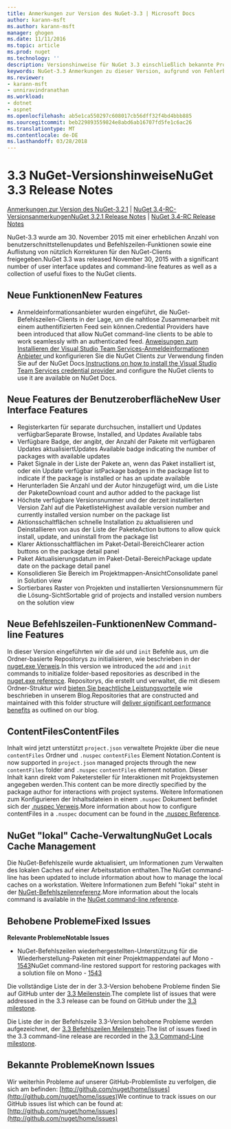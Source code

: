 ```yaml
---
title: Anmerkungen zur Version des NuGet-3.3 | Microsoft Docs
author: karann-msft
ms.author: karann-msft
manager: ghogen
ms.date: 11/11/2016
ms.topic: article
ms.prod: nuget
ms.technology: ''
description: Versionshinweise für NuGet 3.3 einschließlich bekannte Probleme, Fehlerbehebungen, Funktionen und Archivierung von dcrs Design.
keywords: NuGet-3.3 Anmerkungen zu dieser Version, aufgrund von Fehlerbehebungen, bekannte Probleme, zusätzliche Funktionen, Archivierung von dcrs Design
ms.reviewer:
- karann-msft
- unniravindranathan
ms.workload:
- dotnet
- aspnet
ms.openlocfilehash: ab5e1ca550297c608017cb56dff32f4bd4bbb885
ms.sourcegitcommit: beb229893559824e8abd6ab16707fd5fe1c6ac26
ms.translationtype: MT
ms.contentlocale: de-DE
ms.lasthandoff: 03/28/2018
---
```

# <a name="nuget-33-release-notes"></a><span data-ttu-id="330a6-104">3.3 NuGet-Versionshinweise</span><span class="sxs-lookup"><span data-stu-id="330a6-104">NuGet 3.3 Release Notes</span></span>

<span data-ttu-id="330a6-105">[Anmerkungen zur Version des NuGet-3.2.1](../release-notes/nuget-3.2.1.md) | [NuGet 3.4-RC-Versionsanmerkungen](../release-notes/nuget-3.4-RC.md)</span><span class="sxs-lookup"><span data-stu-id="330a6-105">[NuGet 3.2.1 Release Notes](../release-notes/nuget-3.2.1.md) | [NuGet 3.4-RC Release Notes](../release-notes/nuget-3.4-RC.md)</span></span>

<span data-ttu-id="330a6-106">NuGet-3.3 wurde am 30. November 2015 mit einer erheblichen Anzahl von benutzerschnittstellenupdates und Befehlszeilen-Funktionen sowie eine Auflistung von nützlich Korrekturen für den NuGet-Clients freigegeben.</span><span class="sxs-lookup"><span data-stu-id="330a6-106">NuGet 3.3 was released November 30, 2015 with a significant number of user interface updates and command-line features as well as a collection of useful fixes to the NuGet clients.</span></span>

## <a name="new-features"></a><span data-ttu-id="330a6-107">Neue Funktionen</span><span class="sxs-lookup"><span data-stu-id="330a6-107">New Features</span></span>

* <span data-ttu-id="330a6-108">Anmeldeinformationsanbieter wurden eingeführt, die NuGet-Befehlszeilen-Clients in der Lage, um die nahtlose Zusammenarbeit mit einem authentifizierten Feed sein können.</span><span class="sxs-lookup"><span data-stu-id="330a6-108">Credential Providers have been introduced that allow NuGet command-line clients to be able to work seamlessly with an authenticated feed.</span></span> <span data-ttu-id="330a6-109">[Anweisungen zum Installieren der Visual Studio Team Services-Anmeldeinformationen Anbieter ](../api/nuget-exe-credential-providers.md) und konfigurieren Sie die NuGet Clients zur Verwendung finden Sie auf der NuGet Docs.</span><span class="sxs-lookup"><span data-stu-id="330a6-109">[Instructions on how to install the Visual Studio Team Services credential provider ](../api/nuget-exe-credential-providers.md) and configure the NuGet clients to use it are available on NuGet Docs.</span></span>

## <a name="new-user-interface-features"></a><span data-ttu-id="330a6-110">Neue Features der Benutzeroberfläche</span><span class="sxs-lookup"><span data-stu-id="330a6-110">New User Interface Features</span></span>

* <span data-ttu-id="330a6-111">Registerkarten für separate durchsuchen, installiert und Updates verfügbar</span><span class="sxs-lookup"><span data-stu-id="330a6-111">Separate Browse, Installed, and Updates Available tabs</span></span>
* <span data-ttu-id="330a6-112">Verfügbare Badge, der angibt, der Anzahl der Pakete mit verfügbaren Updates aktualisiert</span><span class="sxs-lookup"><span data-stu-id="330a6-112">Updates Available badge indicating the number of packages with available updates</span></span>
* <span data-ttu-id="330a6-113">Paket Signale in der Liste der Pakete an, wenn das Paket installiert ist, oder ein Update verfügbar ist</span><span class="sxs-lookup"><span data-stu-id="330a6-113">Package badges in the package list to indicate if the package is installed or has an update available</span></span>
* <span data-ttu-id="330a6-114">Herunterladen Sie Anzahl und der Autor hinzugefügt wird, um die Liste der Pakete</span><span class="sxs-lookup"><span data-stu-id="330a6-114">Download count and author added to the package list</span></span>
* <span data-ttu-id="330a6-115">Höchste verfügbare Versionsnummer und der derzeit installierten Version Zahl auf die Paketliste</span><span class="sxs-lookup"><span data-stu-id="330a6-115">Highest available version number and currently installed version number on the package list</span></span>
* <span data-ttu-id="330a6-116">Aktionsschaltflächen schnelle Installation zu aktualisieren und Deinstallieren von aus der Liste der Pakete</span><span class="sxs-lookup"><span data-stu-id="330a6-116">Action buttons to allow quick install, update, and uninstall from the package list</span></span>
* <span data-ttu-id="330a6-117">Klarer Aktionsschaltflächen im Paket-Detail-Bereich</span><span class="sxs-lookup"><span data-stu-id="330a6-117">Clearer action buttons on the package detail panel</span></span>
* <span data-ttu-id="330a6-118">Paket Aktualisierungsdatum im Paket-Detail-Bereich</span><span class="sxs-lookup"><span data-stu-id="330a6-118">Package update date on the package detail panel</span></span>
* <span data-ttu-id="330a6-119">Konsolidieren Sie Bereich im Projektmappen-Ansicht</span><span class="sxs-lookup"><span data-stu-id="330a6-119">Consolidate panel in Solution view</span></span>
* <span data-ttu-id="330a6-120">Sortierbares Raster von Projekten und installierten Versionsnummern für die Lösung-Sicht</span><span class="sxs-lookup"><span data-stu-id="330a6-120">Sortable grid of projects and installed version numbers on the solution view</span></span>

## <a name="new-command-line-features"></a><span data-ttu-id="330a6-121">Neue Befehlszeilen-Funktionen</span><span class="sxs-lookup"><span data-stu-id="330a6-121">New Command-line Features</span></span>

<span data-ttu-id="330a6-122">In dieser Version eingeführten wir die `add` und `init` Befehle aus, um die Ordner-basierte Repositorys zu initialisieren, wie beschrieben in der [nuget.exe Verweis](../tools/nuget-exe-cli-reference.md).</span><span class="sxs-lookup"><span data-stu-id="330a6-122">In this version we introduced the `add` and `init` commands to initialize folder-based repositories as described in the [nuget.exe reference](../tools/nuget-exe-cli-reference.md).</span></span> <span data-ttu-id="330a6-123">Repositorys, die erstellt und verwaltet, die mit diesem Ordner-Struktur wird [bieten Sie beachtliche Leistungsvorteile](http://blog.nuget.org/20150922/Accelerate-Package-Source.html) wie beschrieben in unserem Blog.</span><span class="sxs-lookup"><span data-stu-id="330a6-123">Repositories that are constructed and maintained with this folder structure will [deliver significant performance benefits](http://blog.nuget.org/20150922/Accelerate-Package-Source.html) as outlined on our blog.</span></span>

## <a name="contentfiles"></a><span data-ttu-id="330a6-124">ContentFiles</span><span class="sxs-lookup"><span data-stu-id="330a6-124">ContentFiles</span></span>

<span data-ttu-id="330a6-125">Inhalt wird jetzt unterstützt `project.json` verwaltete Projekte über die neue `contentFiles` Ordner und `.nuspec` `contentFiles` Element Notation.</span><span class="sxs-lookup"><span data-stu-id="330a6-125">Content is now supported in `project.json` managed projects through the new `contentFiles` folder and `.nuspec` `contentFiles` element notation.</span></span>  <span data-ttu-id="330a6-126">Dieser Inhalt kann direkt vom Paketersteller für Interaktionen mit Projektsystemen angegeben werden.</span><span class="sxs-lookup"><span data-stu-id="330a6-126">This content can be more directly specified by the package author for interactions with project systems.</span></span>  <span data-ttu-id="330a6-127">Weitere Informationen zum Konfigurieren der Inhaltsdateien in einem `.nuspec` Dokument befindet sich der [.nuspec Verweis](../reference/nuspec.md).</span><span class="sxs-lookup"><span data-stu-id="330a6-127">More information about how to configure contentFiles in a `.nuspec` document can be found in the [.nuspec Reference](../reference/nuspec.md).</span></span>

## <a name="nuget-locals-cache-management"></a><span data-ttu-id="330a6-128">NuGet "lokal" Cache-Verwaltung</span><span class="sxs-lookup"><span data-stu-id="330a6-128">NuGet Locals Cache Management</span></span>

<span data-ttu-id="330a6-129">Die NuGet-Befehlszeile wurde aktualisiert, um Informationen zum Verwalten des lokalen Caches auf einer Arbeitsstation enthalten.</span><span class="sxs-lookup"><span data-stu-id="330a6-129">The NuGet command-line has been updated to include information about how to manage the local caches on a workstation.</span></span>  <span data-ttu-id="330a6-130">Weitere Informationen zum Befehl "lokal" steht in der [NuGet-Befehlszeilenreferenz](../tools/cli-ref-locals.md).</span><span class="sxs-lookup"><span data-stu-id="330a6-130">More information about the locals command is available in the [NuGet command-line reference](../tools/cli-ref-locals.md).</span></span>

## <a name="fixed-issues"></a><span data-ttu-id="330a6-131">Behobene Probleme</span><span class="sxs-lookup"><span data-stu-id="330a6-131">Fixed Issues</span></span>

<span data-ttu-id="330a6-132">**Relevante Probleme**</span><span class="sxs-lookup"><span data-stu-id="330a6-132">**Notable Issues**</span></span>

* <span data-ttu-id="330a6-133">NuGet-Befehlszeilen wiederhergestellten-Unterstützung für die Wiederherstellung-Paketen mit einer Projektmappendatei auf Mono - [1543](https://github.com/NuGet/Home/issues/1543)</span><span class="sxs-lookup"><span data-stu-id="330a6-133">NuGet command-line restored support for restoring packages with a solution file on Mono - [1543](https://github.com/NuGet/Home/issues/1543)</span></span>

<span data-ttu-id="330a6-134">Die vollständige Liste der in der 3.3-Version behobene Probleme finden Sie auf GitHub unter der [3.3 Meilenstein](https://github.com/NuGet/Home/issues?q=is%3Aissue+milestone%3A3.3.0+is%3Aclosed).</span><span class="sxs-lookup"><span data-stu-id="330a6-134">The complete list of issues that were addressed in the 3.3 release can be found on GitHub under the [3.3 milestone](https://github.com/NuGet/Home/issues?q=is%3Aissue+milestone%3A3.3.0+is%3Aclosed).</span></span>

<span data-ttu-id="330a6-135">Die Liste der in der Befehlszeile 3.3-Version behobene Probleme werden aufgezeichnet, der [3.3 Befehlszeilen Meilenstein](https://github.com/NuGet/Home/issues?q=is%3Aissue+is%3Aclosed+milestone%3A3.3.0-commandline).</span><span class="sxs-lookup"><span data-stu-id="330a6-135">The list of issues fixed in the 3.3 command-line release are recorded in the [3.3 Command-Line milestone](https://github.com/NuGet/Home/issues?q=is%3Aissue+is%3Aclosed+milestone%3A3.3.0-commandline).</span></span>

## <a name="known-issues"></a><span data-ttu-id="330a6-136">Bekannte Probleme</span><span class="sxs-lookup"><span data-stu-id="330a6-136">Known Issues</span></span>

<span data-ttu-id="330a6-137">Wir weiterhin Probleme auf unserer GitHub-Problemliste zu verfolgen, die sich am befinden: [http://github.com/nuget/home/issues](http://github.com/nuget/home/issues)</span><span class="sxs-lookup"><span data-stu-id="330a6-137">We continue to track issues on our GitHub issues list which can be found at: [http://github.com/nuget/home/issues](http://github.com/nuget/home/issues)</span></span>